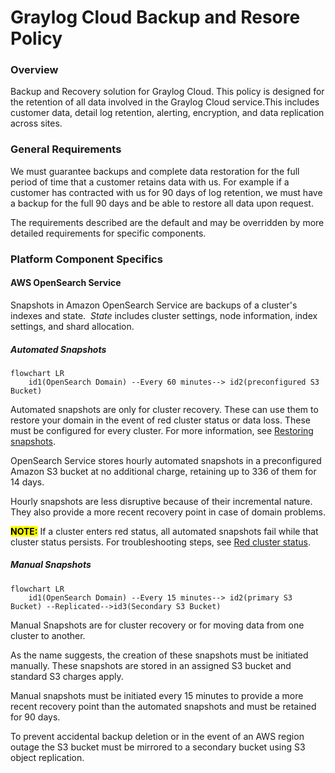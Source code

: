 # Graylog Cloud Backup and Resore Policy

### Overview

Backup and Recovery solution for Graylog Cloud. This policy is designed for the retention of all data involved in the Graylog Cloud service.This includes customer data, detail log retention, alerting, encryption, and data replication across sites. 

### General Requirements

We must guarantee backups and complete data restoration for the full period of time that a customer retains data with us. For example if a customer has contracted with us for 90 days of log retention, we must have a backup for the full 90 days and be able to restore all data upon request.



The requirements described are the default and may be overridden by more detailed requirements for specific components.

### Platform Component Specifics

#### AWS OpenSearch Service

Snapshots in Amazon OpenSearch Service are backups of a cluster's indexes and state.   *State* includes cluster settings, node information, index settings, and shard allocation. 

##### Automated Snapshots

```mermaid
flowchart LR
    id1(OpenSearch Domain) --Every 60 minutes--> id2(preconfigured S3 Bucket)
```

Automated snapshots are only for cluster recovery. These can use them to restore your domain in the event of red cluster status or data loss. These must be configured for every cluster. For more information, see [Restoring snapshots](https://docs.aws.amazon.com/opensearch-service/latest/developerguide/managedomains-snapshots.html#managedomains-snapshot-restore). 

OpenSearch Service stores hourly automated snapshots in a preconfigured Amazon S3 bucket at no additional charge, retaining up to 336 of them for 14 days. 

Hourly snapshots are less disruptive because of their incremental nature. They also provide a more recent recovery point in case of domain problems.



**<mark>NOTE:</mark>** If a cluster enters red status, all automated snapshots fail while that cluster status persists. For troubleshooting steps, see [Red cluster status](https://docs.aws.amazon.com/opensearch-service/latest/developerguide/handling-errors.html#handling-errors-red-cluster-status).

##### Manual Snapshots

```mermaid
flowchart LR
    id1(OpenSearch Domain) --Every 15 minutes--> id2(primary S3 Bucket) --Replicated-->id3(Secondary S3 Bucket)
```

Manual Snapshots are for cluster recovery or for moving data from one cluster to another.

As the name suggests, the creation of these snapshots must be initiated manually. These snapshots are stored in an assigned S3 bucket and standard S3 charges apply. 

Manual snapshots must be initiated every 15 minutes to provide a more recent recovery point than the automated snapshots and must be retained for 90 days.

To prevent accidental backup deletion or in the event of an AWS region outage the S3 bucket must be mirrored to a secondary bucket using S3 object replication.


